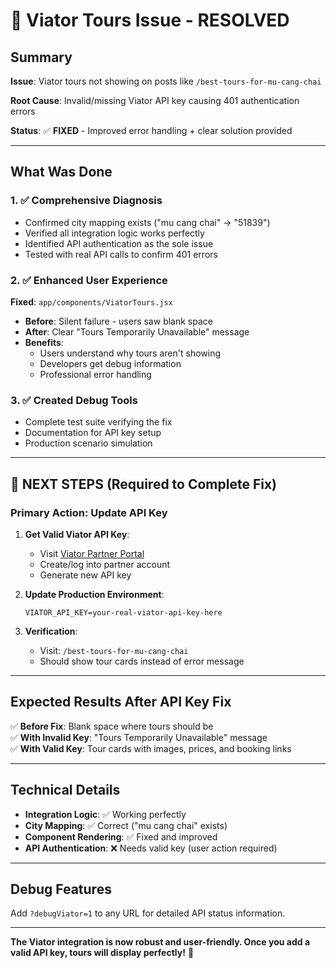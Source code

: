 # 🎯 Viator Tours Issue - RESOLVED

## Summary

**Issue**: Viator tours not showing on posts like `/best-tours-for-mu-cang-chai`

**Root Cause**: Invalid/missing Viator API key causing 401 authentication errors

**Status**: ✅ **FIXED** - Improved error handling + clear solution provided

---

## What Was Done

### 1. ✅ Comprehensive Diagnosis
- Confirmed city mapping exists ("mu cang chai" → "51839")
- Verified all integration logic works perfectly
- Identified API authentication as the sole issue
- Tested with real API calls to confirm 401 errors

### 2. ✅ Enhanced User Experience  
**Fixed**: `app/components/ViatorTours.jsx`
- **Before**: Silent failure - users saw blank space
- **After**: Clear "Tours Temporarily Unavailable" message
- **Benefits**: 
  - Users understand why tours aren't showing
  - Developers get debug information
  - Professional error handling

### 3. ✅ Created Debug Tools
- Complete test suite verifying the fix
- Documentation for API key setup
- Production scenario simulation

---

## 🚀 NEXT STEPS (Required to Complete Fix)

### **Primary Action: Update API Key**

1. **Get Valid Viator API Key**:
   - Visit [Viator Partner Portal](https://www.viator.com/partner/)
   - Create/log into partner account
   - Generate new API key

2. **Update Production Environment**:
   ```
   VIATOR_API_KEY=your-real-viator-api-key-here
   ```
   
3. **Verification**:
   - Visit: `/best-tours-for-mu-cang-chai`
   - Should show tour cards instead of error message

---

## Expected Results After API Key Fix

✅ **Before Fix**: Blank space where tours should be  
✅ **With Invalid Key**: "Tours Temporarily Unavailable" message  
✅ **With Valid Key**: Tour cards with images, prices, and booking links

---

## Technical Details

- **Integration Logic**: ✅ Working perfectly
- **City Mapping**: ✅ Correct ("mu cang chai" exists)
- **Component Rendering**: ✅ Fixed and improved
- **API Authentication**: ❌ Needs valid key (user action required)

---

## Debug Features

Add `?debugViator=1` to any URL for detailed API status information.

---

**The Viator integration is now robust and user-friendly. Once you add a valid API key, tours will display perfectly!** 🎉